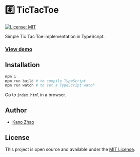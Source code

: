 # #️⃣ TicTacToe

[![License: MIT](https://img.shields.io/badge/License-MIT-blue.svg)](https://opensource.org/licenses/MIT)

Simple Tic Tac Toe implementation in TypeScript.

### [View demo](https://www.virkano.com/tictactoe/)

## Installation

```bash
npm i
npm run build # to compile TypeScript
npm run watch # to set a TypeScript watch
```

Go to `index.html` in a browser.

## Author

- [Kano Zhao](https://www.virkano.com)

## License

This project is open source and available under the [MIT License](LICENSE).
